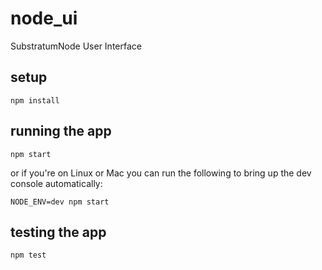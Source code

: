 # node_ui
SubstratumNode User Interface

## setup

`
npm install
`

## running the app

`
npm start
`

or if you're on Linux or Mac you can run the following to bring up the dev console automatically:

`
NODE_ENV=dev npm start
`

## testing the app

`
npm test
`
